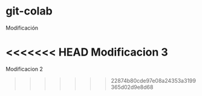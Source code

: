 # git-colab

Modificación

<<<<<<< HEAD
Modificacion 3
=======
Modificacion 2
>>>>>>> 22874b80cde97e08a24353a3199365d02d9e8d68
